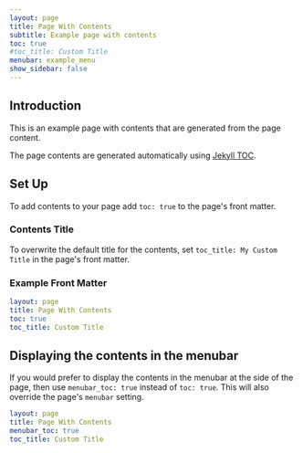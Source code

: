 ```yaml
---
layout: page
title: Page With Contents
subtitle: Example page with contents
toc: true
#toc_title: Custom Title
menubar: example_menu
show_sidebar: false
---
```


## Introduction

This is an example page with contents that are generated from the page content.

The page contents are generated automatically using [Jekyll TOC](https://github.com/allejo/jekyll-toc).

## Set Up

To add contents to your page add `toc: true` to the page's front matter.

### Contents Title

To overwrite the default title for the contents, set `toc_title: My Custom Title` in the page's front matter.

### Example Front Matter

```yaml
layout: page
title: Page With Contents
toc: true
toc_title: Custom Title
```

## Displaying the contents in the menubar

If you would prefer to display the contents in the menubar at the side of the page, then use `menubar_toc: true` instead of `toc: true`. This will also override the page's `menubar` setting.

```yaml
layout: page
title: Page With Contents
menubar_toc: true
toc_title: Custom Title
```
